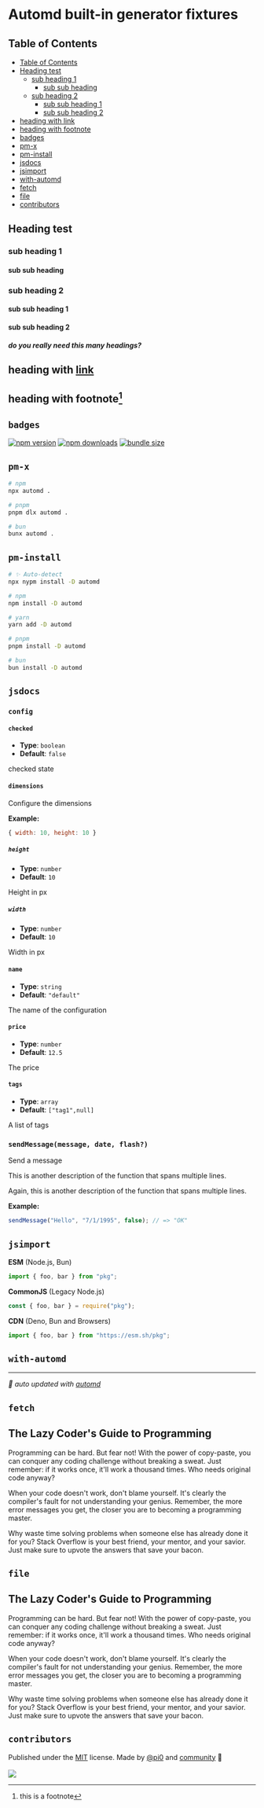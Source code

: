 # Automd built-in generator fixtures

## Table of Contents

<!-- automd:toc max-level="4" -->

- [Table of Contents](#table-of-contents)
- [Heading test](#heading-test)
  - [sub heading 1](#sub-heading-1)
    - [sub sub heading](#sub-sub-heading)
  - [sub heading 2](#sub-heading-2)
    - [sub sub heading 1](#sub-sub-heading-1)
    - [sub sub heading 2](#sub-sub-heading-2)
- [heading with link](#heading-with-link)
- [heading with footnote](#heading-with-footnote)
- [badges](#badges)
- [pm-x](#pm-x)
- [pm-install](#pm-install)
- [jsdocs](#jsdocs)
- [jsimport](#jsimport)
- [with-automd](#with-automd)
- [fetch](#fetch)
- [file](#file)
- [contributors](#contributors)

<!-- /automd -->

## Heading test

### sub heading 1

#### sub sub heading

### sub heading 2

#### sub sub heading 1

#### sub sub heading 2

##### do you really need this many headings?

## heading with [link](#)

## heading with footnote[^1]

[^1]: this is a footnote

## `badges`

<!-- automd:badges bundlephobia packagephobia  -->

[![npm version](https://img.shields.io/npm/v/automd)](https://npmjs.com/package/automd)
[![npm downloads](https://img.shields.io/npm/dm/automd)](https://npmjs.com/package/automd)
[![bundle size](https://img.shields.io/bundlephobia/minzip/automd)](https://bundlephobia.com/package/automd)

<!-- /automd -->

## `pm-x`

<!-- automd:pm-x args=. -->

```sh
# npm
npx automd .

# pnpm
pnpm dlx automd .

# bun
bunx automd .
```

<!-- /automd -->

## `pm-install`

<!-- automd:pm-install dev separate-->

```sh
# ✨ Auto-detect
npx nypm install -D automd
```

```sh
# npm
npm install -D automd
```

```sh
# yarn
yarn add -D automd
```

```sh
# pnpm
pnpm install -D automd
```

```sh
# bun
bun install -D automd
```

<!-- /automd -->

## `jsdocs`

<!-- automd:jsdocs src=./src/test -->

### `config`

#### `checked`

- **Type**: `boolean`
- **Default**: `false`

checked state

#### `dimensions`

Configure the dimensions

**Example:**

```js
{ width: 10, height: 10 }
```

##### `height`

- **Type**: `number`
- **Default**: `10`

Height in px

##### `width`

- **Type**: `number`
- **Default**: `10`

Width in px

#### `name`

- **Type**: `string`
- **Default**: `"default"`

The name of the configuration

#### `price`

- **Type**: `number`
- **Default**: `12.5`

The price

#### `tags`

- **Type**: `array`
- **Default**: `["tag1",null]`

A list of tags

### `sendMessage(message, date, flash?)`

Send a message

This is another description of the function that spans multiple lines.

Again, this is another description of the function that spans multiple lines.

**Example:**

```js
sendMessage("Hello", "7/1/1995", false); // => "OK"
```

<!-- /automd -->

## `jsimport`

<!-- automd:jsimport cjs=true cdn=true name=pkg imports=foo,bar -->

**ESM** (Node.js, Bun)

```js
import { foo, bar } from "pkg";
```

**CommonJS** (Legacy Node.js)

```js
const { foo, bar } = require("pkg");
```

**CDN** (Deno, Bun and Browsers)

```js
import { foo, bar } from "https://esm.sh/pkg";
```

<!-- /automd -->

## `with-automd`

<!-- automd:with-automd -->

---

_🤖 auto updated with [automd](https://automd.unjs.io)_

<!-- /automd -->

## `fetch`

<!-- automd:fetch url="gh:unjs/automd/main/test/fixture/TEST.md" -->

## The Lazy Coder's Guide to Programming

Programming can be hard. But fear not! With the power of copy-paste, you can conquer any coding challenge without breaking a sweat. Just remember: if it works once, it'll work a thousand times. Who needs original code anyway?

When your code doesn't work, don't blame yourself. It's clearly the compiler's fault for not understanding your genius. Remember, the more error messages you get, the closer you are to becoming a programming master.

Why waste time solving problems when someone else has already done it for you? Stack Overflow is your best friend, your mentor, and your savior. Just make sure to upvote the answers that save your bacon.

<!-- /automd -->

## `file`

<!-- automd:file src="./TEST.md" -->

## The Lazy Coder's Guide to Programming

Programming can be hard. But fear not! With the power of copy-paste, you can conquer any coding challenge without breaking a sweat. Just remember: if it works once, it'll work a thousand times. Who needs original code anyway?

When your code doesn't work, don't blame yourself. It's clearly the compiler's fault for not understanding your genius. Remember, the more error messages you get, the closer you are to becoming a programming master.

Why waste time solving problems when someone else has already done it for you? Stack Overflow is your best friend, your mentor, and your savior. Just make sure to upvote the answers that save your bacon.

<!-- /automd -->

## `contributors`

<!-- automd:contributors author=pi0 license=MIT -->

Published under the [MIT](https://github.com/unjs/automd/blob/main/LICENSE) license.
Made by [@pi0](https://github.com/pi0) and [community](https://github.com/unjs/automd/graphs/contributors) 💛
<br><br>
<a href="https://github.com/unjs/automd/graphs/contributors">
<img src="https://contrib.rocks/image?repo=unjs/automd" />
</a>

<!-- /automd -->
